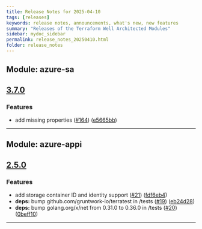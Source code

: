 ```yaml
---
title: Release Notes for 2025-04-10
tags: [releases]
keywords: release notes, announcements, what's new, new features
summary: "Releases of the Terraform Well Architected Modules"
sidebar: mydoc_sidebar
permalink: release_notes_20250410.html
folder: release_notes
---
```


## Module: azure-sa
## [3.7.0](https://github.com/CloudNationHQ/terraform-azure-sa/releases/tag/v3.7.0)


### Features

* add missing properties ([#164](https://github.com/CloudNationHQ/terraform-azure-sa/issues/164)) ([e5665bb](https://github.com/CloudNationHQ/terraform-azure-sa/commit/e5665bbde6a6253e046e2ebd5b731d4327f3a43f))

---

## Module: azure-appi
## [2.5.0](https://github.com/CloudNationHQ/terraform-azure-appi/releases/tag/v2.5.0)


### Features

* add storage container ID and identity support ([#21](https://github.com/CloudNationHQ/terraform-azure-appi/issues/21)) ([fdf6eb4](https://github.com/CloudNationHQ/terraform-azure-appi/commit/fdf6eb4aa46eea680652204c277db25d9e44bbbd))
* **deps:** bump github.com/gruntwork-io/terratest in /tests ([#19](https://github.com/CloudNationHQ/terraform-azure-appi/issues/19)) ([eb24d28](https://github.com/CloudNationHQ/terraform-azure-appi/commit/eb24d2861f0b2e696980c2521aa6dcce1a8a7847))
* **deps:** bump golang.org/x/net from 0.31.0 to 0.36.0 in /tests ([#20](https://github.com/CloudNationHQ/terraform-azure-appi/issues/20)) ([0beff10](https://github.com/CloudNationHQ/terraform-azure-appi/commit/0beff10ebabf32df3d60c5136508189ede9b5afb))

---

